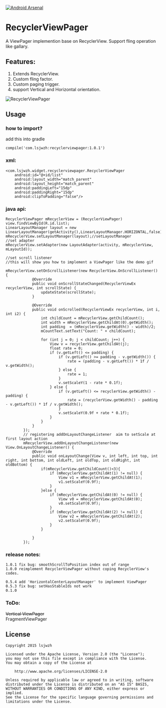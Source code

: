 [![Android Arsenal](https://img.shields.io/badge/Android%20Arsenal-RecyclerViewPager-brightgreen.svg?style=flat)](http://android-arsenal.com/details/1/1622)
# RecyclerViewPager
A ViewPager implemention base on RecyclerView. Support fling operation like gallary.

## Features:
1. Extends RecyclerView.
2. Custom fling factor.
3. Custom paging trigger.
4. support Vertical and Horizontal orientation.


![RecyclerViewPager](https://github.com/lsjwzh/RecyclerViewPager/blob/master/demo.gif)
## Usage

### how to import?
add this into gradle

    compile('com.lsjwzh:recyclerviewpager:1.0.1')

### xml:

```
<com.lsjwzh.widget.recyclerviewpager.RecyclerViewPager
    android:id="@+id/list"
    android:layout_width="match_parent"
    android:layout_height="match_parent"
    android:paddingLeft="15dp"
    android:paddingRight="15dp"
    android:clipToPadding="false"/>
```

### java api:
```
RecyclerViewPager mRecyclerView = (RecyclerViewPager) view.findViewById(R.id.list);
LinearLayoutManager layout = new LinearLayoutManager(getActivity(),LinearLayoutManager.HORIZONTAL,false);
mRecyclerView.setLayoutManager(layout);//setLayoutManager
//set adapter
mRecyclerView.setAdapter(new LayoutAdapter(activity, mRecyclerView, mLayoutId));

//set scroll listener
//this will show you how to implement a ViewPager like the demo gif

mRecyclerView.setOnScrollListener(new RecyclerView.OnScrollListener() {
            @Override
            public void onScrollStateChanged(RecyclerViewEx recyclerView, int scrollState) {
                updateState(scrollState);
            }

            @Override
            public void onScrolled(RecyclerViewEx recyclerView, int i, int i2) {
                int childCount = mRecyclerView.getChildCount();
                int width = mRecyclerView.getChildAt(0).getWidth();
                int padding  = (mRecyclerView.getWidth() - width)/2;
                mCountText.setText("Count: " + childCount);

                for (int j = 0; j < childCount; j++) {
                    View v = recyclerView.getChildAt(j);
                    float rate = 0;
                    if (v.getLeft() <= padding) {
                        if (v.getLeft() >= padding - v.getWidth()) {
                            rate = (padding - v.getLeft()) * 1f / v.getWidth();
                        } else {
                            rate = 1;
                        }
                        v.setScaleY(1 - rate * 0.1f);
                    } else {
                        if (v.getLeft() <= recyclerView.getWidth() - padding) {
                            rate = (recyclerView.getWidth() - padding - v.getLeft()) * 1f / v.getWidth();
                        }
                        v.setScaleY(0.9f + rate * 0.1f);
                    }
                }
            }
        });
        // registering addOnLayoutChangeListener  aim to setScale at first layout action
        mRecyclerView.addOnLayoutChangeListener(new View.OnLayoutChangeListener() {
            @Override
            public void onLayoutChange(View v, int left, int top, int right, int bottom, int oldLeft, int oldTop, int oldRight, int oldBottom) {
                if(mRecyclerView.getChildCount()<3){
                    if (mRecyclerView.getChildAt(1) != null) {
                        View v1 = mRecyclerView.getChildAt(1);
                        v1.setScaleY(0.9f);
                    }
                }else {
                    if (mRecyclerView.getChildAt(0) != null) {
                        View v0 = mRecyclerView.getChildAt(0);
                        v0.setScaleY(0.9f);
                    }
                    if (mRecyclerView.getChildAt(2) != null) {
                        View v2 = mRecyclerView.getChildAt(2);
                        v2.setScaleY(0.9f);
                    }
                }

            }
        });

```
### release notes:
    1.0.1 fix bug: smoothScrollToPosition index out of range
    1.0.0 reimplement RecyclerViewPager without coping RecyclerView's codes.

    0.5.4 add 'HorizontalCenterLayoutManager' to implement ViewPager
    0.5.3 fix bug: setHasStableIds not work
	0.1.0

### ToDo:
~~Vertical ViewPager~~    
FragmentViewPager


License
-------

    Copyright 2015 lsjwzh

    Licensed under the Apache License, Version 2.0 (the "License");
    you may not use this file except in compliance with the License.
    You may obtain a copy of the License at

        http://www.apache.org/licenses/LICENSE-2.0

    Unless required by applicable law or agreed to in writing, software
    distributed under the License is distributed on an "AS IS" BASIS,
    WITHOUT WARRANTIES OR CONDITIONS OF ANY KIND, either express or implied.
    See the License for the specific language governing permissions and
    limitations under the License.
